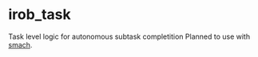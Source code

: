 # irob_task
Task level logic for autonomous subtask completition
Planned to use with [smach](http://wiki.ros.org/smach).

